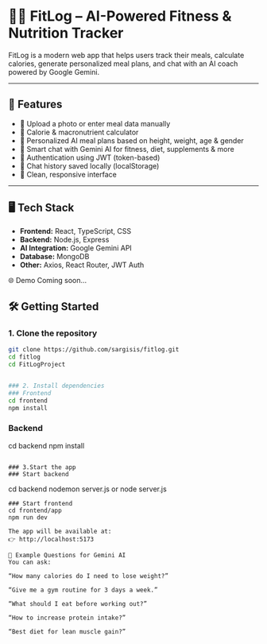 # 🏋️‍♂️ FitLog – AI-Powered Fitness & Nutrition Tracker

FitLog is a modern web app that helps users track their meals, calculate calories, generate personalized meal plans, and chat with an AI coach powered by Google Gemini.

---

## 🚀 Features

- 📸 Upload a photo or enter meal data manually
- 🧮 Calorie & macronutrient calculator
- 🥗 Personalized AI meal plans based on height, weight, age & gender
- 💬 Smart chat with Gemini AI for fitness, diet, supplements & more
- 🔐 Authentication using JWT (token-based)
- 💾 Chat history saved locally (localStorage)
- 🎨 Clean, responsive interface

---

## 🖥️ Tech Stack

- **Frontend:** React, TypeScript, CSS
- **Backend:** Node.js, Express
- **AI Integration:** Google Gemini API
- **Database:** MongoDB
- **Other:** Axios, React Router, JWT Auth


🌐 Demo
Coming soon… 

## 🛠️ Getting Started

### 1. Clone the repository

```bash
git clone https://github.com/sargisis/fitlog.git
cd fitlog
cd FitLogProject


### 2. Install dependencies
### Frontend
cd frontend
npm install
```

### Backend
cd backend
npm install
```

### 3.Start the app
### Start backend
```
cd backend
nodemon server.js
or node server.js

```
### Start frontend
cd frontend/app
npm run dev

The app will be available at:
👉 http://localhost:5173

🧠 Example Questions for Gemini AI
You can ask:

“How many calories do I need to lose weight?”

“Give me a gym routine for 3 days a week.”

“What should I eat before working out?”

“How to increase protein intake?”

“Best diet for lean muscle gain?”
